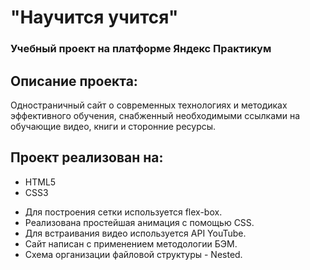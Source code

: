 # "Научится учится"
### Учебный проект на платформе Яндекс Практикум

## Описание проекта:
Одностраничный сайт о современных технологиях и методиках эффективного обучения, снабженный необходимыми ссылками на обучающие видео, книги и сторонние ресурсы.

## Проект реализован на:
* HTML5
* CSS3

- Для построения  сетки используется flex-box.
- Реализована простейшая анимация с помощью CSS.
- Для встраивания видео используется API YouTube.
- Сайт написан с применением методологии БЭМ.
- Схема организации файловой структуры - Nested.
